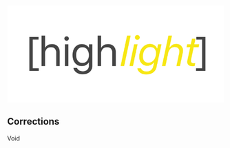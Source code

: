 ![alt text][logo]

[logo]: https://github.com/dmivilensky/highlight/blob/master/logo.png


## Corrections
Void
